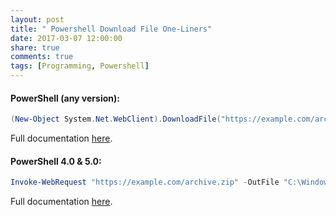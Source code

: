 ```yaml
---
layout: post
title: " Powershell Download File One-Liners"
date: 2017-03-07 12:00:00
share: true
comments: true
tags: [Programming, Powershell]
---
```


#### PowerShell (any version):

```powershell
(New-Object System.Net.WebClient).DownloadFile("https://example.com/archive.zip", "C:\Windows\Temp\archive.zip")  
```

Full documentation [here](https://msdn.microsoft.com/en-us/library/system.net.webclient\(v=vs.110\).aspx).  

#### PowerShell 4.0 &amp; 5.0:
```powershell
Invoke-WebRequest "https://example.com/archive.zip" -OutFile "C:\Windows\Temp\archive.zip"  
```
  
Full documentation [here](https://technet.microsoft.com/en-us/library/hh849901.aspx).
